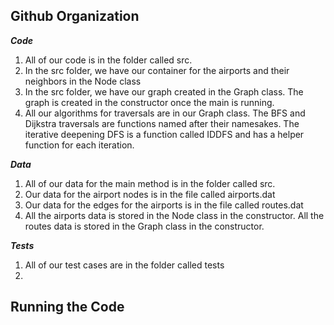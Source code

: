 ## Github Organization
***Code*** 
1. All of our code is in the folder called src. <br>
2. In the src folder, we have our container for the airports and their neighbors in the Node class <br>
3. In the src folder, we have our graph created in the Graph class. The graph is created in the constructor once the main is running. <br>
4. All our algorithms for traversals are in our Graph class. The BFS and Dijkstra traversals are functions named after their namesakes. The iterative deepening DFS is a function called IDDFS and has a helper function for each iteration. <br>

***Data***
1. All of our data for the main method is in the folder called src. <br>
2. Our data for the airport nodes is in the file called airports.dat <br>
3. Our data for the edges for the airports is in the file called routes.dat <br>
4. All the airports data is stored in the Node class in the constructor. All the routes data is stored in the Graph class in the constructor. <br>

***Tests***
1. All of our test cases are in the folder called tests <br>
2. 
## Running the Code

